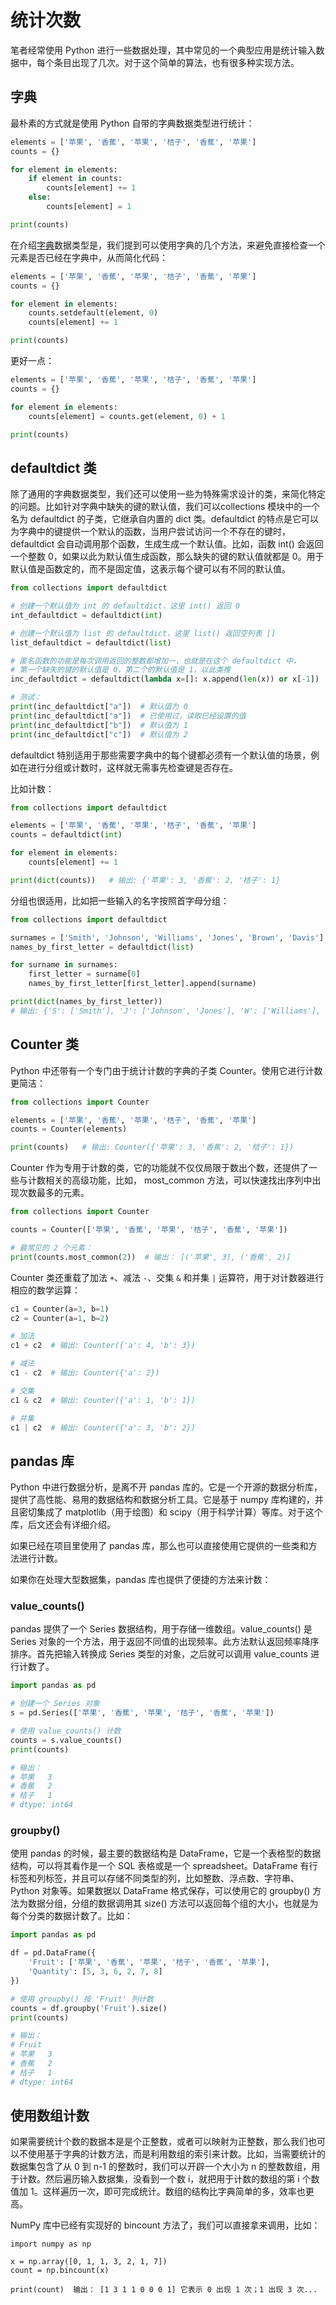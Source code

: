 # 统计次数

笔者经常使用 Python 进行一些数据处理，其中常见的一个典型应用是统计输入数据中，每个条目出现了几次。对于这个简单的算法，也有很多种实现方法。

## 字典

最朴素的方式就是使用 Python 自带的字典数据类型进行统计：

```python
elements = ['苹果', '香蕉', '苹果', '桔子', '香蕉', '苹果']
counts = {}

for element in elements:
    if element in counts:
        counts[element] += 1
    else:
        counts[element] = 1

print(counts)
```

在介绍[字典](dict#添加或修改键值对)数据类型是，我们提到可以使用字典的几个方法，来避免直接检查一个元素是否已经在字典中，从而简化代码：

```python
elements = ['苹果', '香蕉', '苹果', '桔子', '香蕉', '苹果']
counts = {}

for element in elements:
    counts.setdefault(element, 0)
    counts[element] += 1

print(counts)
```

更好一点：

```python
elements = ['苹果', '香蕉', '苹果', '桔子', '香蕉', '苹果']
counts = {}

for element in elements:
    counts[element] = counts.get(element, 0) + 1

print(counts)
```

## defaultdict 类

除了通用的字典数据类型，我们还可以使用一些为特殊需求设计的类，来简化特定的问题。比如针对字典中缺失的键的默认值，我们可以collections 模块中的一个名为 defaultdict 的子类，它继承自内置的 dict 类。defaultdict 的特点是它可以为字典中的键提供一个默认的函数，当用户尝试访问一个不存在的键时，defaultdict 会自动调用那个函数，生成生成一个默认值。比如，函数 int() 会返回一个整数 0，如果以此为默认值生成函数，那么缺失的键的默认值就都是 0。用于默认值是函数定的，而不是固定值，这表示每个键可以有不同的默认值。

```python
from collections import defaultdict

# 创建一个默认值为 int 的 defaultdict，这里 int() 返回 0
int_defaultdict = defaultdict(int)

# 创建一个默认值为 list 的 defaultdict，这里 list() 返回空列表 []
list_defaultdict = defaultdict(list)

# 匿名函数的功能是每次调用返回的整数都增加一，也就是在这个 defaultdict 中，
# 第一个缺失的键的默认值是 0，第二个的默认值是 1，以此类推
inc_defaultdict = defaultdict(lambda x=[]: x.append(len(x)) or x[-1])

# 测试：
print(inc_defaultdict["a"])  # 默认值为 0
print(inc_defaultdict["a"])  # 已使用过，读取已经设置的值
print(inc_defaultdict["b"])  # 默认值为 1
print(inc_defaultdict["c"])  # 默认值为 2
```

defaultdict 特别适用于那些需要字典中的每个键都必须有一个默认值的场景，例如在进行分组或计数时，这样就无需事先检查键是否存在。

比如计数：

```python
from collections import defaultdict

elements = ['苹果', '香蕉', '苹果', '桔子', '香蕉', '苹果']
counts = defaultdict(int)

for element in elements:
    counts[element] += 1

print(dict(counts))   # 输出: {'苹果': 3, '香蕉': 2, '桔子': 1}
```

分组也很适用，比如把一些输入的名字按照首字母分组：

```python
from collections import defaultdict

surnames = ['Smith', 'Johnson', 'Williams', 'Jones', 'Brown', 'Davis']
names_by_first_letter = defaultdict(list)

for surname in surnames:
    first_letter = surname[0]
    names_by_first_letter[first_letter].append(surname)

print(dict(names_by_first_letter))
# 输出: {'S': ['Smith'], 'J': ['Johnson', 'Jones'], 'W': ['Williams'], 'B': ['Brown'], 'D': ['Davis']}
```

## Counter 类

Python 中还带有一个专门由于统计计数的字典的子类 Counter。使用它进行计数更简洁：

```python
from collections import Counter

elements = ['苹果', '香蕉', '苹果', '桔子', '香蕉', '苹果']
counts = Counter(elements)

print(counts)   # 输出: Counter({'苹果': 3, '香蕉': 2, '桔子': 1})
```

Counter 作为专用于计数的类，它的功能就不仅仅局限于数出个数，还提供了一些与计数相关的高级功能，比如， most_common 方法，可以快速找出序列中出现次数最多的元素。

```python
from collections import Counter

counts = Counter(['苹果', '香蕉', '苹果', '桔子', '香蕉', '苹果'])

# 最常见的 2 个元素：
print(counts.most_common(2))  # 输出： [('苹果', 3), ('香蕉', 2)]
```

Counter 类还重载了加法 `+`、减法 `-`、交集 `&` 和并集 `|` 运算符，用于对计数器进行相应的数学运算：

```python
c1 = Counter(a=3, b=1)
c2 = Counter(a=1, b=2)

# 加法
c1 + c2  # 输出: Counter({'a': 4, 'b': 3})

# 减法
c1 - c2  # 输出: Counter({'a': 2})

# 交集
c1 & c2  # 输出: Counter({'a': 1, 'b': 1})

# 并集
c1 | c2  # 输出: Counter({'a': 3, 'b': 2})
```


## pandas 库

Python 中进行数据分析，是离不开 pandas 库的。它是一个开源的数据分析库，提供了高性能、易用的数据结构和数据分析工具。它是基于 numpy 库构建的，并且密切集成了 matplotlib（用于绘图）和 scipy（用于科学计算）等库。对于这个库，后文还会有详细介绍。

如果已经在项目里使用了 pandas 库，那么也可以直接使用它提供的一些类和方法进行计数。

如果你在处理大型数据集，pandas 库也提供了便捷的方法来计数：

### value_counts()

pandas 提供了一个 Series 数据结构，用于存储一维数组。value_counts() 是 Series 对象的一个方法，用于返回不同值的出现频率。此方法默认返回频率降序排序。首先把输入转换成 Series 类型的对象，之后就可以调用 value_counts 进行计数了。

```python
import pandas as pd

# 创建一个 Series 对象
s = pd.Series(['苹果', '香蕉', '苹果', '桔子', '香蕉', '苹果'])

# 使用 value_counts() 计数
counts = s.value_counts()
print(counts)

# 输出：
# 苹果   3
# 香蕉   2
# 桔子   1
# dtype: int64
```

### groupby()

使用 pandas 的时候，最主要的数据结构是 DataFrame，它是一个表格型的数据结构，可以将其看作是一个 SQL 表格或是一个 spreadsheet。DataFrame 有行标签和列标签，并且可以存储不同类型的列，比如整数、浮点数、字符串、Python 对象等。如果数据以 DataFrame 格式保存，可以使用它的 groupby() 方法为数据分组，分组的数据调用其 size() 方法可以返回每个组的大小，也就是为每个分类的数据计数了。比如：

```python
import pandas as pd

df = pd.DataFrame({
    'Fruit': ['苹果', '香蕉', '苹果', '桔子', '香蕉', '苹果'],
    'Quantity': [5, 3, 6, 2, 7, 8]
})

# 使用 groupby() 按 'Fruit' 列计数
counts = df.groupby('Fruit').size()
print(counts)

# 输出：
# Fruit
# 苹果   3
# 香蕉   2
# 桔子   1
# dtype: int64
```


## 使用数组计数

如果需要统计个数的数据本是是个正整数，或者可以映射为正整数，那么我们也可以不使用基于字典的计数方法，而是利用数组的索引来计数。比如，当需要统计的数据集包含了从 0 到 n-1 的整数时，我们可以开辟一个大小为 n 的整数数组，用于计数。然后遍历输入数据集，没看到一个数 i，就把用于计数的数组的第 i 个数值加 1。这样遍历一次，即可完成统计。数组的结构比字典简单的多，效率也更高。

NumPy 库中已经有实现好的 bincount 方法了，我们可以直接拿来调用，比如：

```
import numpy as np

x = np.array([0, 1, 1, 3, 2, 1, 7])
count = np.bincount(x)

print(count)  输出： [1 3 1 1 0 0 0 1] 它表示 0 出现 1 次；1 出现 3 次...
```

